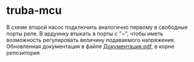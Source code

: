 # truba-mcu
В схеме второй насос подключить аналогично первому в свободные порты реле. В ардуинку втыкать в порты с "~", чтобы иметь возможность регулировать величину подаваемого  напряжения.
Обновленная документация в файле [Документация.pdf](Документация.pdf), в корне репозитория

